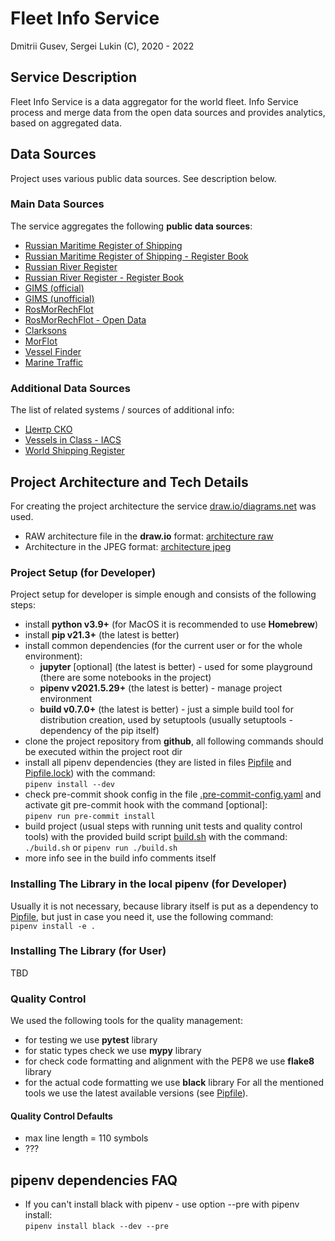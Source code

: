 # Fleet Info Service
Dmitrii Gusev, Sergei Lukin (C), 2020 - 2022


## Service Description
Fleet Info Service is a data aggregator for the world fleet. Info Service process and merge data from the 
open data sources and provides analytics, based on aggregated data.  


## Data Sources
Project uses various public data sources. See description below.

### Main Data Sources
The service aggregates the following **public data sources**:
  - [Russian Maritime Register of Shipping](https://rs-class.org/)
  - [Russian Maritime Register of Shipping - Register Book](https://rs-class.org/)
  - [Russian River Register](https://www.rivreg.ru/)
  - [Russian River Register - Register Book](https://www.rivreg.ru/activities/class/regbook/)
  - [GIMS (official)](https://www.mchs.gov.ru/ministerstvo/uchrezhdeniya-mchs-rossii/gosudarstvennaya-inspekciya-po-malomernym-sudam)
  - [GIMS (unofficial)](http://www.gims.ru)
  - [RosMorRechFlot](http://morflot.gov.ru/)
  - [RosMorRechFlot - Open Data](http://opendata.morflot.ru/)
  - [Clarksons](https://www.clarksons.net)
  - [MorFlot](???)
  - [Vessel Finder](???)
  - [Marine Traffic](???)

### Additional Data Sources
The list of related systems / sources of additional info:
  - [Центр СКО](https://www.c-sko.ru/)
  - [Vessels in Class - IACS](http://www.iacs.org.uk/ship-company-data/vessels-in-class/)
  - [World Shipping Register](https://world-ships.com/)


## Project Architecture and Tech Details
For creating the project architecture the service [draw.io/diagrams.net](https://www.diagrams.net/) was used.
  - RAW architecture file in the **draw.io** format: [architecture raw](docs/fleet_info_service.drawio)
  - Architecture in the JPEG format: [architecture jpeg](docs/fleet_info_service.jpeg) 

### Project Setup (for Developer)
Project setup for developer is simple enough and consists of the following steps:
  - install **python v3.9+** (for MacOS it is recommended to use **Homebrew**)
  - install **pip v21.3+** (the latest is better)
  - install common dependencies (for the current user or for the whole environment):
    + **jupyter** [optional] (the latest is better) - used for some playground (there are some notebooks in the project)
    + **pipenv v2021.5.29+** (the latest is better) - manage project environment
    + **build v0.7.0+** (the latest is better) - just a simple build tool for distribution creation, used by setuptools
      (usually setuptools - dependency of the pip itself)
  - clone the project repository from **github**, all following commands should be executed within the project root dir
  - install all pipenv dependencies (they are listed in files [Pipfile](Pipfile) and [Pipfile.lock](Pipfile.lock)) with 
    the command:  
    `pipenv install --dev`
  - check pre-commit shook config in the file [.pre-commit-config.yaml](.pre-commit-config.yaml) and activate git 
    pre-commit hook with the command [optional]:  
    `pipenv run pre-commit install`
  - build project (usual steps with running unit tests and quality control tools) with the provided build 
    script [build.sh](build.sh) with the command:  
    `./build.sh` or `pipenv run ./build.sh`
  - more info see in the build info comments itself

### Installing The Library in the local pipenv (for Developer)
Usually it is not necessary, because library itself is put as a dependency to [Pipfile](Pipfile), but just
in case you need it, use the following command:  
`pipenv install -e . `

### Installing The Library (for User)
TBD

### Quality Control
We used the following tools for the quality management:
  - for testing we use **pytest** library
  - for static types check we use **mypy** library
  - for check code formatting and alignment with the PEP8 we use **flake8** library
  - for the actual code formatting we use **black** library
For all the mentioned tools we use the latest available versions (see [Pipfile](Pipfile)).

#### Quality Control Defaults
  - max line length = 110 symbols
  - ???


## pipenv dependencies FAQ
  - If you can't install black with pipenv - use option --pre with pipenv install:  
    `pipenv install black --dev --pre`
